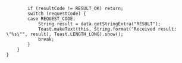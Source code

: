             if (resultCode != RESULT_OK) return;
            switch (requestCode) {
            case REQUEST_CODE:
                String result = data.getStringExtra("RESULT");
                Toast.makeText(this, String.format("Received result: \"%s\"", result), Toast.LENGTH_LONG).show();
                break;
            }
        }
    }